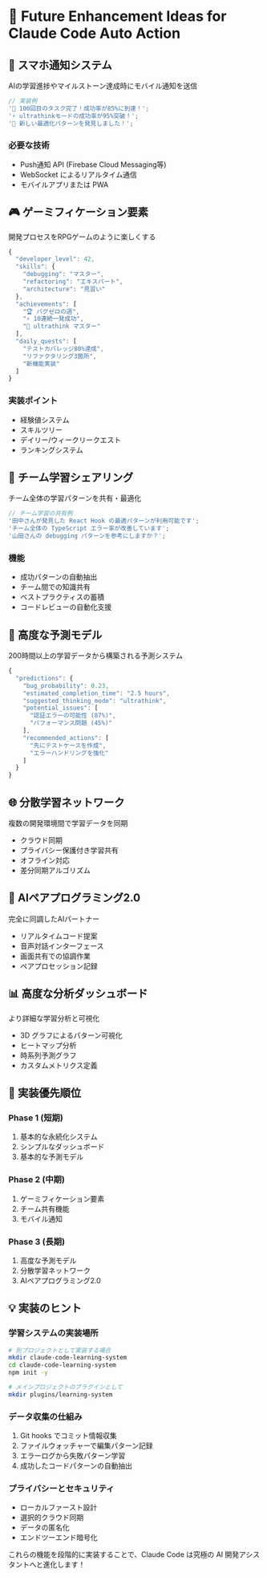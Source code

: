 # 🚀 Future Enhancement Ideas for Claude Code Auto Action

## 📱 スマホ通知システム

AIの学習進捗やマイルストーン達成時にモバイル通知を送信

```typescript
// 実装例
'🎉 100回目のタスク完了！成功率が85%に到達！';
'⚡ ultrathinkモードの成功率が95%突破！';
'🧠 新しい最適化パターンを発見しました！';
```

### 必要な技術

- Push通知 API (Firebase Cloud Messaging等)
- WebSocket によるリアルタイム通信
- モバイルアプリまたは PWA

## 🎮 ゲーミフィケーション要素

開発プロセスをRPGゲームのように楽しくする

```typescript
{
  "developer_level": 42,
  "skills": {
    "debugging": "マスター",
    "refactoring": "エキスパート",
    "architecture": "見習い"
  },
  "achievements": [
    "🏆 バグゼロの週",
    "⚡ 10連続一発成功",
    "🧠 ultrathink マスター"
  ],
  "daily_quests": [
    "テストカバレッジ80%達成",
    "リファクタリング3箇所",
    "新機能実装"
  ]
}
```

### 実装ポイント

- 経験値システム
- スキルツリー
- デイリー/ウィークリークエスト
- ランキングシステム

## 🤝 チーム学習シェアリング

チーム全体の学習パターンを共有・最適化

```typescript
// チーム学習の共有例
'田中さんが発見した React Hook の最適パターンが利用可能です';
'チーム全体の TypeScript エラー率が改善しています';
'山田さんの debugging パターンを参考にしますか？';
```

### 機能

- 成功パターンの自動抽出
- チーム間での知識共有
- ベストプラクティスの蓄積
- コードレビューの自動化支援

## 🧠 高度な予測モデル

200時間以上の学習データから構築される予測システム

```typescript
{
  "predictions": {
    "bug_probability": 0.23,
    "estimated_completion_time": "2.5 hours",
    "suggested_thinking_mode": "ultrathink",
    "potential_issues": [
      "認証エラーの可能性 (87%)",
      "パフォーマンス問題 (45%)"
    ],
    "recommended_actions": [
      "先にテストケースを作成",
      "エラーハンドリングを強化"
    ]
  }
}
```

## 🌐 分散学習ネットワーク

複数の開発環境間で学習データを同期

- クラウド同期
- プライバシー保護付き学習共有
- オフライン対応
- 差分同期アルゴリズム

## 🎯 AIペアプログラミング2.0

完全に同調したAIパートナー

- リアルタイムコード提案
- 音声対話インターフェース
- 画面共有での協調作業
- ペアプロセッション記録

## 📊 高度な分析ダッシュボード

より詳細な学習分析と可視化

- 3D グラフによるパターン可視化
- ヒートマップ分析
- 時系列予測グラフ
- カスタムメトリクス定義

## 🔧 実装優先順位

### Phase 1 (短期)

1. 基本的な永続化システム
2. シンプルなダッシュボード
3. 基本的な予測モデル

### Phase 2 (中期)

1. ゲーミフィケーション要素
2. チーム共有機能
3. モバイル通知

### Phase 3 (長期)

1. 高度な予測モデル
2. 分散学習ネットワーク
3. AIペアプログラミング2.0

## 💡 実装のヒント

### 学習システムの実装場所

```bash
# 別プロジェクトとして実装する場合
mkdir claude-code-learning-system
cd claude-code-learning-system
npm init -y

# メインプロジェクトのプラグインとして
mkdir plugins/learning-system
```

### データ収集の仕組み

1. Git hooks でコミット情報収集
2. ファイルウォッチャーで編集パターン記録
3. エラーログから失敗パターン学習
4. 成功したコードパターンの自動抽出

### プライバシーとセキュリティ

- ローカルファースト設計
- 選択的クラウド同期
- データの匿名化
- エンドツーエンド暗号化

これらの機能を段階的に実装することで、Claude Code は究極の AI 開発アシスタントへと進化します！
